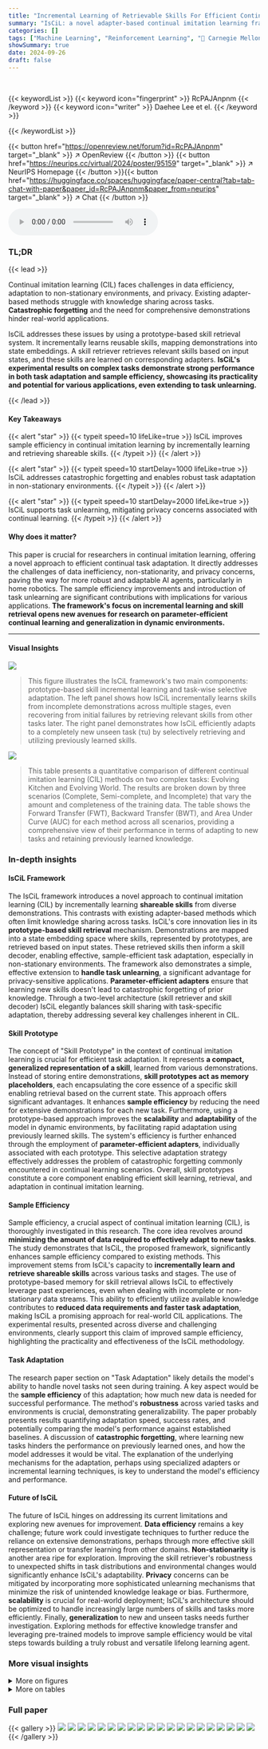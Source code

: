 ```yaml
---
title: "Incremental Learning of Retrievable Skills For Efficient Continual Task Adaptation"
summary: "IsCiL: a novel adapter-based continual imitation learning framework that efficiently adapts to new tasks by incrementally learning and retrieving reusable skills."
categories: []
tags: ["Machine Learning", "Reinforcement Learning", "🏢 Carnegie Mellon University",]
showSummary: true
date: 2024-09-26
draft: false
---
```


<br>

{{< keywordList >}}
{{< keyword icon="fingerprint" >}} RcPAJAnpnm {{< /keyword >}}
{{< keyword icon="writer" >}} Daehee Lee et el. {{< /keyword >}}
 
{{< /keywordList >}}

{{< button href="https://openreview.net/forum?id=RcPAJAnpnm" target="_blank" >}}
↗ OpenReview
{{< /button >}}
{{< button href="https://neurips.cc/virtual/2024/poster/95159" target="_blank" >}}
↗ NeurIPS Homepage
{{< /button >}}{{< button href="https://huggingface.co/spaces/huggingface/paper-central?tab=tab-chat-with-paper&paper_id=RcPAJAnpnm&paper_from=neurips" target="_blank" >}}
↗ Chat
{{< /button >}}



<audio controls>
    <source src="https://ai-paper-reviewer.com/RcPAJAnpnm/podcast.wav" type="audio/wav">
    Your browser does not support the audio element.
</audio>


### TL;DR


{{< lead >}}

Continual imitation learning (CIL) faces challenges in data efficiency, adaptation to non-stationary environments, and privacy.  Existing adapter-based methods struggle with knowledge sharing across tasks.  **Catastrophic forgetting** and the need for comprehensive demonstrations hinder real-world applications. 



IsCiL addresses these issues by using a prototype-based skill retrieval system.  It incrementally learns reusable skills, mapping demonstrations into state embeddings.  A skill retriever retrieves relevant skills based on input states, and these skills are learned on corresponding adapters.  **IsCiL's experimental results on complex tasks demonstrate strong performance in both task adaptation and sample efficiency, showcasing its practicality and potential for various applications, even extending to task unlearning.**

{{< /lead >}}


#### Key Takeaways

{{< alert "star" >}}
{{< typeit speed=10 lifeLike=true >}} IsCiL improves sample efficiency in continual imitation learning by incrementally learning and retrieving shareable skills. {{< /typeit >}}
{{< /alert >}}

{{< alert "star" >}}
{{< typeit speed=10 startDelay=1000 lifeLike=true >}} IsCiL addresses catastrophic forgetting and enables robust task adaptation in non-stationary environments. {{< /typeit >}}
{{< /alert >}}

{{< alert "star" >}}
{{< typeit speed=10 startDelay=2000 lifeLike=true >}} IsCiL supports task unlearning, mitigating privacy concerns associated with continual learning. {{< /typeit >}}
{{< /alert >}}

#### Why does it matter?
This paper is crucial for researchers in continual imitation learning, offering a novel approach to efficient continual task adaptation.  It directly addresses the challenges of data inefficiency, non-stationarity, and privacy concerns, paving the way for more robust and adaptable AI agents, particularly in home robotics. The sample efficiency improvements and introduction of task unlearning are significant contributions with implications for various applications.  **The framework's focus on incremental learning and skill retrieval opens new avenues for research on parameter-efficient continual learning and generalization in dynamic environments.**

------
#### Visual Insights



![](https://ai-paper-reviewer.com/RcPAJAnpnm/figures_2_1.jpg)

> This figure illustrates the IsCiL framework's two main components: prototype-based skill incremental learning and task-wise selective adaptation.  The left panel shows how IsCiL incrementally learns skills from incomplete demonstrations across multiple stages, even recovering from initial failures by retrieving relevant skills from other tasks later. The right panel demonstrates how IsCiL efficiently adapts to a completely new unseen task (τu) by selectively retrieving and utilizing previously learned skills.





![](https://ai-paper-reviewer.com/RcPAJAnpnm/tables_4_1.jpg)

> This table presents a quantitative comparison of different continual imitation learning (CIL) methods on two complex tasks: Evolving Kitchen and Evolving World.  The results are broken down by three scenarios (Complete, Semi-complete, and Incomplete) that vary the amount and completeness of the training data.  The table shows the Forward Transfer (FWT), Backward Transfer (BWT), and Area Under Curve (AUC) for each method across all scenarios, providing a comprehensive view of their performance in terms of adapting to new tasks and retaining previously learned knowledge.





### In-depth insights


#### IsCiL Framework
The IsCiL framework introduces a novel approach to continual imitation learning (CIL) by incrementally learning **shareable skills** from diverse demonstrations.  This contrasts with existing adapter-based methods which often limit knowledge sharing across tasks. IsCiL's core innovation lies in its **prototype-based skill retrieval** mechanism.  Demonstrations are mapped into a state embedding space where skills, represented by prototypes, are retrieved based on input states. These retrieved skills then inform a skill decoder, enabling effective, sample-efficient task adaptation, especially in non-stationary environments.  The framework also demonstrates a simple, effective extension to **handle task unlearning**, a significant advantage for privacy-sensitive applications.  **Parameter-efficient adapters** ensure that learning new skills doesn't lead to catastrophic forgetting of prior knowledge.  Through a two-level architecture (skill retriever and skill decoder) IsCiL elegantly balances skill sharing with task-specific adaptation, thereby addressing several key challenges inherent in CIL.

#### Skill Prototype
The concept of "Skill Prototype" in the context of continual imitation learning is crucial for efficient task adaptation.  It represents **a compact, generalized representation of a skill**, learned from various demonstrations.  Instead of storing entire demonstrations, **skill prototypes act as memory placeholders**, each encapsulating the core essence of a specific skill enabling retrieval based on the current state. This approach offers significant advantages. It enhances **sample efficiency** by reducing the need for extensive demonstrations for each new task.  Furthermore, using a prototype-based approach improves the **scalability** and **adaptability** of the model in dynamic environments, by facilitating rapid adaptation using previously learned skills. The system's efficiency is further enhanced through the employment of **parameter-efficient adapters**, individually associated with each prototype.  This selective adaptation strategy effectively addresses the problem of catastrophic forgetting commonly encountered in continual learning scenarios. Overall, skill prototypes constitute a core component enabling efficient skill learning, retrieval, and adaptation in continual imitation learning.

#### Sample Efficiency
Sample efficiency, a crucial aspect of continual imitation learning (CIL), is thoroughly investigated in this research. The core idea revolves around **minimizing the amount of data required to effectively adapt to new tasks**. The study demonstrates that IsCiL, the proposed framework, significantly enhances sample efficiency compared to existing methods.  This improvement stems from IsCiL's capacity to **incrementally learn and retrieve shareable skills** across various tasks and stages.  The use of prototype-based memory for skill retrieval allows IsCiL to effectively leverage past experiences, even when dealing with incomplete or non-stationary data streams.  This ability to efficiently utilize available knowledge contributes to **reduced data requirements and faster task adaptation**, making IsCiL a promising approach for real-world CIL applications. The experimental results, presented across diverse and challenging environments, clearly support this claim of improved sample efficiency, highlighting the practicality and effectiveness of the IsCiL methodology.

#### Task Adaptation
The research paper section on "Task Adaptation" likely details the model's ability to handle novel tasks not seen during training.  A key aspect would be the **sample efficiency** of this adaptation; how much new data is needed for successful performance. The method's **robustness** across varied tasks and environments is crucial, demonstrating generalizability.  The paper probably presents results quantifying adaptation speed, success rates, and potentially comparing the model's performance against established baselines.  A discussion of **catastrophic forgetting**, where learning new tasks hinders the performance on previously learned ones, and how the model addresses it would be vital. The explanation of the underlying mechanisms for the adaptation, perhaps using specialized adapters or incremental learning techniques, is key to understand the model's efficiency and performance.

#### Future of IsCiL
The future of IsCiL hinges on addressing its current limitations and exploring new avenues for improvement.  **Data efficiency** remains a key challenge; future work could investigate techniques to further reduce the reliance on extensive demonstrations, perhaps through more effective skill representation or transfer learning from other domains. **Non-stationarity** is another area ripe for exploration.  Improving the skill retriever's robustness to unexpected shifts in task distributions and environmental changes would significantly enhance IsCiL's adaptability.  **Privacy** concerns can be mitigated by incorporating more sophisticated unlearning mechanisms that minimize the risk of unintended knowledge leakage or bias.  Furthermore, **scalability** is crucial for real-world deployment; IsCiL's architecture should be optimized to handle increasingly large numbers of skills and tasks more efficiently. Finally, **generalization** to new and unseen tasks needs further investigation.  Exploring methods for effective knowledge transfer and leveraging pre-trained models to improve sample efficiency would be vital steps towards building a truly robust and versatile lifelong learning agent.


### More visual insights

<details>
<summary>More on figures
</summary>


![](https://ai-paper-reviewer.com/RcPAJAnpnm/figures_5_1.jpg)

> This figure illustrates three different scenarios for continual imitation learning (CiL): Complete, Semi-complete, and Incomplete.  These scenarios differ in the completeness of the demonstrations provided for each task, ranging from complete demonstrations in the 'Complete' scenario to partially complete demonstrations in the 'Semi-complete' and 'Incomplete' scenarios. The 'Incomplete' scenario presents the most challenging condition, where significant parts of the demonstration are missing for many of the tasks. This difference in demonstration completeness is used to measure the impact of incomplete information on the algorithm's sample efficiency and task adaptation performance.


![](https://ai-paper-reviewer.com/RcPAJAnpnm/figures_8_1.jpg)

> This figure compares the performance of IsCiL and an experience replay (ER) baseline across three different scenarios in the Evolving Kitchen environment. The x-axis shows the number of rehearsals per stage, while the y-axis shows the goal-conditioned success rate (GC).  The results indicate that IsCiL consistently outperforms ER across all scenarios and rehearsal amounts, showcasing its sample efficiency. In the Complete scenario, IsCiL maintains high performance even without rehearsals, while ER shows a decline in performance as the number of rehearsals increases. In the Semi and Incomplete scenarios, the advantage of IsCiL is even more pronounced.


![](https://ai-paper-reviewer.com/RcPAJAnpnm/figures_8_2.jpg)

> This figure compares the performance of IsCiL and several baselines across different training resource levels (1%, 10%, 20%, 50%).  The performance metrics used are Forward Transfer (FWT) and Area Under the Curve (AUC), both measuring goal-conditioned success rates (GC).  The results show the computational efficiency of IsCiL, maintaining robust performance even with limited training data.


![](https://ai-paper-reviewer.com/RcPAJAnpnm/figures_12_1.jpg)

> This figure shows a multi-stage Meta-World environment used in the continual imitation learning experiments.  The left side depicts the pre-training stage, where the robot arm interacts with a simplified set of objects.  The right side shows the continual imitation learning stages, where the environment complexity increases with the addition of new objects and tasks. This illustrates the non-stationary nature of the continual learning problem addressed in the paper.


![](https://ai-paper-reviewer.com/RcPAJAnpnm/figures_18_1.jpg)

> This figure shows the training curves for the 'Evolving Kitchen-complete' and 'Evolving Kitchen-incomplete' scenarios. The y-axis represents the cumulative task success rate (GC), scaled to 100% for complete success in all tasks at the final stage. The x-axis shows the training stage. The curves illustrate how the task success rates change over the training stages for various continual learning methods (IsCiL, TAIL-τ, TAIL-g, L2M-g, L2M, Seq, EWC), allowing for comparison of their performance.


![](https://ai-paper-reviewer.com/RcPAJAnpnm/figures_19_1.jpg)

> This figure visualizes the performance of the Skill Retriever component of the IsCiL framework.  The left panel shows a t-SNE visualization of the state space for each stage of the LIBERO-goal dataset, highlighting the distribution of skills over time. The middle panel displays the skills retrieved by the Skill Retriever, demonstrating its ability to identify relevant skills across stages. Finally, the right panel shows a heatmap illustrating the accuracy of skill retrieval for different stages, revealing that the retriever successfully identifies and shares skills across various stages and tasks in the complex LIBERO environment.


</details>




<details>
<summary>More on tables
</summary>


![](https://ai-paper-reviewer.com/RcPAJAnpnm/tables_6_1.jpg)
> This table presents a comparison of different continual imitation learning (CIL) methods across three scenarios (Complete, Semi-complete, and Incomplete) in two environments (Evolving Kitchen and Evolving World).  Each scenario consists of 20 stages with varying levels of data completeness. The table shows the forward transfer (FWT), backward transfer (BWT), and area under the curve (AUC) for each method and scenario. The highest and second highest performing methods are highlighted for easy comparison.

![](https://ai-paper-reviewer.com/RcPAJAnpnm/tables_7_1.jpg)
> This table presents the results of task adaptation experiments using unseen tasks in two environments: Evolving Kitchen and Evolving World.  For each environment, the table shows the performance (FWT, BWT, AUC) of different algorithms, including both on all tasks and only on the unseen adaptation tasks (FWT-A, AUC-A).  The suffix '-A' indicates metrics calculated specifically for the unseen tasks, providing a more focused view on adaptation capabilities.  The table allows for comparison of different continual learning algorithms in their ability to handle newly introduced tasks and adapt their models.

![](https://ai-paper-reviewer.com/RcPAJAnpnm/tables_7_2.jpg)
> This table shows the performance of different continual learning algorithms on two scenarios: Evolving Kitchen-Complete Unlearning and Evolving Kitchen-Incomplete Unlearning.  The algorithms were evaluated on their ability to adapt to novel tasks and also to effectively unlearn previously learned tasks. The results are presented in terms of Forward Transfer (FWT), Backward Transfer (BWT), and Area Under the Curve (AUC), all expressed as percentages. The FWT, BWT, and AUC metrics assess task adaptation, how well the algorithms maintain performance on previous tasks after learning new ones, and overall continual learning performance, respectively.

![](https://ai-paper-reviewer.com/RcPAJAnpnm/tables_8_1.jpg)
> This table presents the results of continual imitation learning (CiL) experiments on two environments: Evolving Kitchen and Evolving World.  Multiple baselines are compared, categorized as sequential adaptation, adapter-based methods, and a multi-task oracle (representing ideal performance). The table shows Forward Transfer (FWT), Backward Transfer (BWT), and Area Under the Curve (AUC) for three scenarios (Complete, Semi-complete, and Incomplete) each with 20 stages.  Higher values for FWT, BWT, and AUC indicate better performance. The scenarios differ in how much of the demonstration data is available for each task. The table helps assess the sample efficiency and task adaptation capabilities of different continual learning approaches.

![](https://ai-paper-reviewer.com/RcPAJAnpnm/tables_13_1.jpg)
> This table presents a comparison of different continual imitation learning (CIL) methods on two benchmark tasks: Evolving Kitchen and Evolving World.  The methods are categorized into sequential adaptation, adapter-based approaches, and a multi-task oracle (representing optimal performance). Results are shown for three scenarios representing varying levels of data completeness (Complete, Semi-complete, Incomplete) across 20 stages of continual learning.  The metrics used are Forward Transfer (FWT), Backward Transfer (BWT), and Area Under the Curve (AUC), all based on goal-conditioned success rates.  Higher values generally indicate better performance.

![](https://ai-paper-reviewer.com/RcPAJAnpnm/tables_13_2.jpg)
> This table presents the results of continual imitation learning (CiL) experiments conducted on two environments: Evolving Kitchen and Evolving World.  It compares various baseline methods (sequential adaptation and adapter-based approaches) against the proposed IsCiL method and an oracle (multi-task learning). The performance is evaluated across three scenarios (Complete, Semi-complete, and Incomplete), each comprising 20 stages. The table reports the Forward Transfer (FWT), Backward Transfer (BWT), and Area Under the Curve (AUC) for each method and scenario, highlighting the best and second-best performing methods.

![](https://ai-paper-reviewer.com/RcPAJAnpnm/tables_14_1.jpg)
> This table presents a comparison of different continual imitation learning (CIL) methods on two complex tasks: Evolving Kitchen and Evolving World.  It shows the performance of each method across three different scenarios (Complete, Semi-complete, and Incomplete) that vary in the completeness of the training data. The metrics used for evaluation include Forward Transfer (FWT), Backward Transfer (BWT), and Area Under the Curve (AUC). The results show how well each method adapts to new tasks, maintains performance on previously learned tasks, and learns efficiently across different stages and scenarios.

![](https://ai-paper-reviewer.com/RcPAJAnpnm/tables_14_2.jpg)
> This table presents the results of experiments evaluating the task adaptation performance of different continual learning methods when faced with completely unseen tasks.  Two environments are tested: Evolving World and Evolving Kitchen.  Novel tasks are introduced periodically, and performance is measured both on these new tasks and on previously learned tasks. The suffix '-A' denotes metrics calculated only from the new adaptation tasks, providing a focused evaluation of the algorithm's ability to learn new tasks.

![](https://ai-paper-reviewer.com/RcPAJAnpnm/tables_16_1.jpg)
> This table presents the results of continual imitation learning (CIL) experiments on two environments: Evolving Kitchen and Evolving World.  It compares various CIL methods (including the proposed IsCiL method) across three different scenarios (Complete, Semi-complete, and Incomplete) which vary in the completeness of the demonstrations provided for each task. The table shows the performance of each method in terms of Forward Transfer (FWT), Backward Transfer (BWT), and Area Under the Curve (AUC).  Higher values for all three metrics indicate better performance.

![](https://ai-paper-reviewer.com/RcPAJAnpnm/tables_16_2.jpg)
> This table presents the results of continual imitation learning (CiL) experiments on two different environments, 'Evolving Kitchen' and 'Evolving World.'  Several baselines are compared against the proposed IsCiL method. The performance is evaluated across three scenarios: Complete, Semi-complete (with some missing demonstrations), and Incomplete (with many missing demonstrations).  The metrics used to assess performance are Forward Transfer (FWT), Backward Transfer (BWT), and Area Under Curve (AUC).  The table highlights the best and second-best performing methods for each scenario and environment.

![](https://ai-paper-reviewer.com/RcPAJAnpnm/tables_16_3.jpg)
> This table presents a comparison of different continual imitation learning (CIL) methods on two benchmark environments: Evolving Kitchen and Evolving World.  The methods are categorized into sequential adaptation and adapter-based approaches. Three scenarios are evaluated: Complete, Semi-complete, and Incomplete, which vary in the amount of training data available for each task.  The results show the forward transfer (FWT), backward transfer (BWT), and area under the curve (AUC) for each method across different scenarios.  The table highlights the best-performing method for each scenario and provides a quantitative assessment of the efficiency and robustness of various CIL approaches.

![](https://ai-paper-reviewer.com/RcPAJAnpnm/tables_17_1.jpg)
> This table presents the results of continual imitation learning (CIL) experiments on two environments: Evolving Kitchen and Evolving World.  Different CIL algorithms (baselines and the proposed IsCiL) are evaluated across three scenarios (Complete, Semi-complete, and Incomplete) varying in the completeness of the demonstrations provided for each task.  The scenarios differ in how much of the data is available for each task. Performance is measured using Forward Transfer (FWT), Backward Transfer (BWT), and Area Under the Curve (AUC), all calculated from goal-conditioned success rates. The table highlights the best and second-best performing algorithms for each scenario.

![](https://ai-paper-reviewer.com/RcPAJAnpnm/tables_18_1.jpg)
> This table presents the overall performance comparison of various continual imitation learning (CIL) methods across different scenarios (Complete, Semi-complete, and Incomplete) in two environments: Evolving Kitchen and Evolving World.  The methods are categorized as sequential adaptation, adapter-based approaches, and a multi-task oracle.  Each scenario consists of 20 stages, and performance is measured using Forward Transfer (FWT), Backward Transfer (BWT), and Area Under the Curve (AUC) metrics.  The table highlights the best and second-best performing methods for each scenario.

![](https://ai-paper-reviewer.com/RcPAJAnpnm/tables_18_2.jpg)
> This table presents the results of continual imitation learning (CIL) experiments on two environments: Evolving Kitchen and Evolving World.  Different CIL algorithms (baselines and the proposed IsCiL) are evaluated across three scenarios (Complete, Semi-complete, and Incomplete) which vary in the completeness of the provided demonstrations.  The table shows the forward transfer (FWT), backward transfer (BWT), and area under the curve (AUC) for each algorithm and scenario, indicating their performance in adapting to new tasks and retaining knowledge of previously learned tasks.  Higher values indicate better performance. The best-performing algorithm is highlighted in bold, and the second-best is underlined.

</details>




### Full paper

{{< gallery >}}
<img src="https://ai-paper-reviewer.com/RcPAJAnpnm/1.png" class="grid-w50 md:grid-w33 xl:grid-w25" />
<img src="https://ai-paper-reviewer.com/RcPAJAnpnm/2.png" class="grid-w50 md:grid-w33 xl:grid-w25" />
<img src="https://ai-paper-reviewer.com/RcPAJAnpnm/3.png" class="grid-w50 md:grid-w33 xl:grid-w25" />
<img src="https://ai-paper-reviewer.com/RcPAJAnpnm/4.png" class="grid-w50 md:grid-w33 xl:grid-w25" />
<img src="https://ai-paper-reviewer.com/RcPAJAnpnm/5.png" class="grid-w50 md:grid-w33 xl:grid-w25" />
<img src="https://ai-paper-reviewer.com/RcPAJAnpnm/6.png" class="grid-w50 md:grid-w33 xl:grid-w25" />
<img src="https://ai-paper-reviewer.com/RcPAJAnpnm/7.png" class="grid-w50 md:grid-w33 xl:grid-w25" />
<img src="https://ai-paper-reviewer.com/RcPAJAnpnm/8.png" class="grid-w50 md:grid-w33 xl:grid-w25" />
<img src="https://ai-paper-reviewer.com/RcPAJAnpnm/9.png" class="grid-w50 md:grid-w33 xl:grid-w25" />
<img src="https://ai-paper-reviewer.com/RcPAJAnpnm/10.png" class="grid-w50 md:grid-w33 xl:grid-w25" />
<img src="https://ai-paper-reviewer.com/RcPAJAnpnm/11.png" class="grid-w50 md:grid-w33 xl:grid-w25" />
<img src="https://ai-paper-reviewer.com/RcPAJAnpnm/12.png" class="grid-w50 md:grid-w33 xl:grid-w25" />
<img src="https://ai-paper-reviewer.com/RcPAJAnpnm/13.png" class="grid-w50 md:grid-w33 xl:grid-w25" />
<img src="https://ai-paper-reviewer.com/RcPAJAnpnm/14.png" class="grid-w50 md:grid-w33 xl:grid-w25" />
<img src="https://ai-paper-reviewer.com/RcPAJAnpnm/15.png" class="grid-w50 md:grid-w33 xl:grid-w25" />
<img src="https://ai-paper-reviewer.com/RcPAJAnpnm/16.png" class="grid-w50 md:grid-w33 xl:grid-w25" />
<img src="https://ai-paper-reviewer.com/RcPAJAnpnm/17.png" class="grid-w50 md:grid-w33 xl:grid-w25" />
<img src="https://ai-paper-reviewer.com/RcPAJAnpnm/18.png" class="grid-w50 md:grid-w33 xl:grid-w25" />
<img src="https://ai-paper-reviewer.com/RcPAJAnpnm/19.png" class="grid-w50 md:grid-w33 xl:grid-w25" />
<img src="https://ai-paper-reviewer.com/RcPAJAnpnm/20.png" class="grid-w50 md:grid-w33 xl:grid-w25" />
{{< /gallery >}}